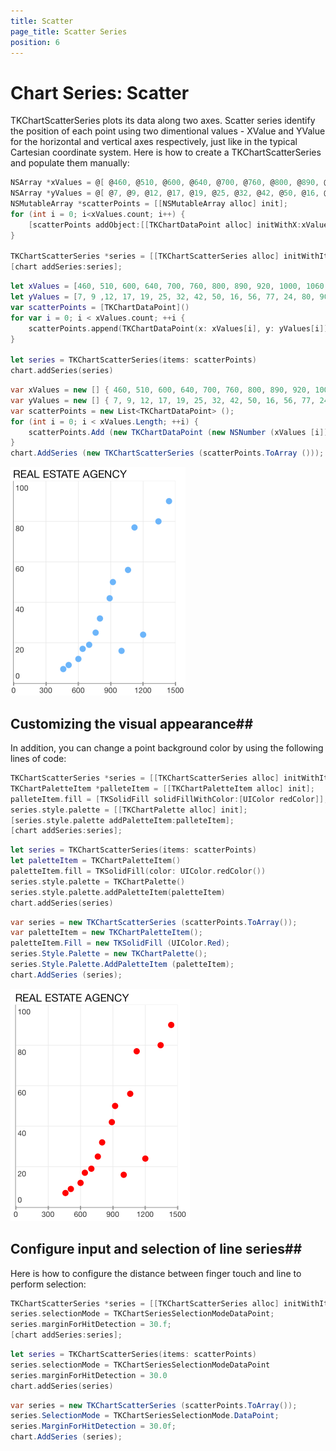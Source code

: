 ```yaml
---
title: Scatter
page_title: Scatter Series
position: 6
---
```


# Chart Series: Scatter

TKChartScatterSeries plots its data along two axes. Scatter series identify the position of each point using two dimentional values - XValue and YValue for the horizontal and vertical axes respectively, just like in the typical Cartesian coordinate system. Here is how to create a TKChartScatterSeries and populate them manually:

```Objective-C
NSArray *xValues = @[ @460, @510, @600, @640, @700, @760, @800, @890, @920, @1000, @1060, @1120, @1200, @1342, @1440];
NSArray *yValues = @[ @7, @9, @12, @17, @19, @25, @32, @42, @50, @16, @56, @77, @24, @80, @90];
NSMutableArray *scatterPoints = [[NSMutableArray alloc] init];
for (int i = 0; i<xValues.count; i++) {
    [scatterPoints addObject:[[TKChartDataPoint alloc] initWithX:xValues[i] Y:yValues[i]]];
}

TKChartScatterSeries *series = [[TKChartScatterSeries alloc] initWithItems:scatterPoints];
[chart addSeries:series];
```
```Swift
let xValues = [460, 510, 600, 640, 700, 760, 800, 890, 920, 1000, 1060, 1120, 1200, 1342, 1440]
let yValues = [7, 9 ,12, 17, 19, 25, 32, 42, 50, 16, 56, 77, 24, 80, 90]
var scatterPoints = [TKChartDataPoint]()
for var i = 0; i < xValues.count; ++i {
    scatterPoints.append(TKChartDataPoint(x: xValues[i], y: yValues[i]))
}
    
let series = TKChartScatterSeries(items: scatterPoints)
chart.addSeries(series)
```
```C#
var xValues = new [] { 460, 510, 600, 640, 700, 760, 800, 890, 920, 1000, 1060, 1120, 1200, 1342, 1440 };
var yValues = new [] { 7, 9, 12, 17, 19, 25, 32, 42, 50, 16, 56, 77, 24, 80, 90 };
var scatterPoints = new List<TKChartDataPoint> ();
for (int i = 0; i < xValues.Length; ++i) {
	scatterPoints.Add (new TKChartDataPoint (new NSNumber (xValues [i]), new NSNumber (yValues [i])));
}
chart.AddSeries (new TKChartScatterSeries (scatterPoints.ToArray ()));
```

<img src="../../images/chart-series-scatter001.png"/>

## Customizing the visual appearance##

In addition, you can change a point background color by using the following lines of code:

```Objective-C
TKChartScatterSeries *series = [[TKChartScatterSeries alloc] initWithItems:scatterPoints];
TKChartPaletteItem *palleteItem = [[TKChartPaletteItem alloc] init];
palleteItem.fill = [TKSolidFill solidFillWithColor:[UIColor redColor]];
series.style.palette = [[TKChartPalette alloc] init];
[series.style.palette addPaletteItem:palleteItem];
[chart addSeries:series];
```
```Swift
let series = TKChartScatterSeries(items: scatterPoints)
let paletteItem = TKChartPaletteItem()
paletteItem.fill = TKSolidFill(color: UIColor.redColor())
series.style.palette = TKChartPalette()
series.style.palette.addPaletteItem(paletteItem)
chart.addSeries(series)
```
```C#
var series = new TKChartScatterSeries (scatterPoints.ToArray());
var paletteItem = new TKChartPaletteItem();
paletteItem.Fill = new TKSolidFill (UIColor.Red);
series.Style.Palette = new TKChartPalette();
series.Style.Palette.AddPaletteItem (paletteItem);
chart.AddSeries (series);
```

<img src="../../images/chart-series-scatter003.png"/>

## Configure input and selection of line series##

Here is how to configure the distance between finger touch and line to perform selection:

```Objective-C
TKChartScatterSeries *series = [[TKChartScatterSeries alloc] initWithItems:scatterPoints];
series.selectionMode = TKChartSeriesSelectionModeDataPoint;
series.marginForHitDetection = 30.f;
[chart addSeries:series];
```
```Swift
let series = TKChartScatterSeries(items: scatterPoints)
series.selectionMode = TKChartSeriesSelectionModeDataPoint
series.marginForHitDetection = 30.0
chart.addSeries(series)
```
```C#
var series = new TKChartScatterSeries (scatterPoints.ToArray());
series.SelectionMode = TKChartSeriesSelectionMode.DataPoint;
series.MarginForHitDetection = 30.0f;
chart.AddSeries (series);
```

